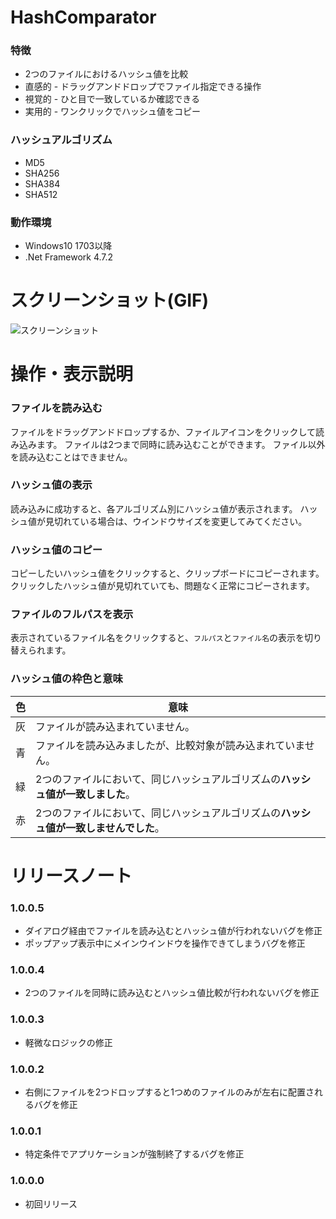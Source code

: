 # HashComparator
### 特徴
- 2つのファイルにおけるハッシュ値を比較
- 直感的 - ドラッグアンドドロップでファイル指定できる操作
- 視覚的 - ひと目で一致しているか確認できる
- 実用的 - ワンクリックでハッシュ値をコピー
### ハッシュアルゴリズム
- MD5
- SHA256
- SHA384
- SHA512
### 動作環境
- Windows10 1703以降
- .Net Framework 4.7.2
# スクリーンショット(GIF)
![スクリーンショット](https://drive.google.com/uc?export=view&id=1enzZfqlJyUSJ1BtaLvY5O5VjTELdAIe5)
# 操作・表示説明
### ファイルを読み込む
ファイルをドラッグアンドドロップするか、ファイルアイコンをクリックして読み込みます。
ファイルは2つまで同時に読み込むことができます。
ファイル以外を読み込むことはできません。
### ハッシュ値の表示
読み込みに成功すると、各アルゴリズム別にハッシュ値が表示されます。
ハッシュ値が見切れている場合は、ウインドウサイズを変更してみてください。
### ハッシュ値のコピー
コピーしたいハッシュ値をクリックすると、クリップボードにコピーされます。
クリックしたハッシュ値が見切れていても、問題なく正常にコピーされます。
### ファイルのフルパスを表示
表示されているファイル名をクリックすると、`フルパス`と`ファイル名`の表示を切り替えられます。
### ハッシュ値の枠色と意味
|色|意味|
|---|---|
|灰|ファイルが読み込まれていません。|
|青|ファイルを読み込みましたが、比較対象が読み込まれていません。|
|緑|2つのファイルにおいて、同じハッシュアルゴリズムの**ハッシュ値が一致しました**。|
|赤|2つのファイルにおいて、同じハッシュアルゴリズムの**ハッシュ値が一致しませんでした**。|
# リリースノート
### 1.0.0.5
- ダイアログ経由でファイルを読み込むとハッシュ値が行われないバグを修正
- ポップアップ表示中にメインウインドウを操作できてしまうバグを修正
### 1.0.0.4
- 2つのファイルを同時に読み込むとハッシュ値比較が行われないバグを修正
### 1.0.0.3
- 軽微なロジックの修正
### 1.0.0.2
- 右側にファイルを2つドロップすると1つめのファイルのみが左右に配置されるバグを修正
### 1.0.0.1
- 特定条件でアプリケーションが強制終了するバグを修正
### 1.0.0.0
- 初回リリース